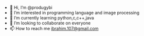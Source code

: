 - 👋 Hi, I’m @produgybi
- 👀 I’m interested in programming language and image processing
- 🌱 I’m currently learning python,c,c++,java  
- 💞️ I’m looking to collaborate on everyone
- 📫 How to reach me ibrahim.107@gmail.com
